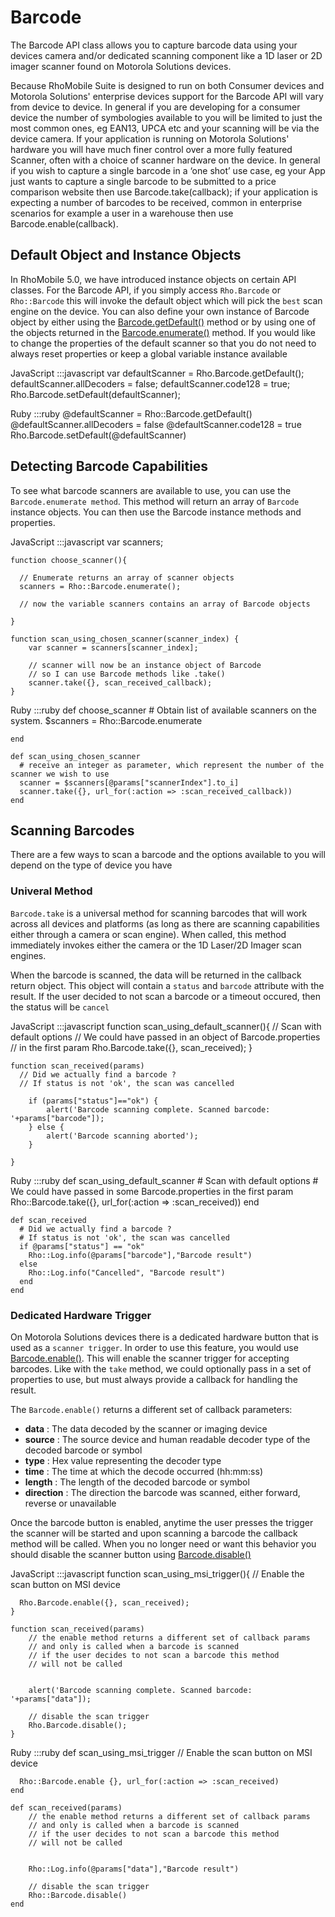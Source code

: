 # Barcode

The Barcode API class allows you to capture barcode data using your devices camera and/or dedicated scanning component like a 1D laser or 2D imager scanner found on Motorola Solutions devices.

Because RhoMobile Suite is designed to run on both Consumer devices and Motorola Solutions' enterprise devices support for the Barcode API will vary from device to device. In general if you are developing for a consumer device the number of symbologies available to you will be limited to just the most common ones, eg EAN13, UPCA etc and your scanning will be via the device camera. If your application is running on Motorola Solutions' hardware you will have much finer control over a more fully featured Scanner, often with a choice of scanner hardware on the device. In general if you wish to capture a single barcode in a ‘one shot’ use case, eg your App just wants to capture a single barcode to be submitted to a price comparison website then use Barcode.take(callback); if your application is expecting a number of barcodes to be received, common in enterprise scenarios for example a user in a warehouse then use Barcode.enable(callback).

## Default Object and Instance Objects
In RhoMobile 5.0, we have introduced instance objects on certain API classes. For the Barcode API, if you simply access `Rho.Barcode` or `Rho::Barcode` this will invoke the default object which will pick the `best` scan engine on the device. You can also define your own instance of  Barcode object by either using the [Barcode.getDefault()](../api/barcode#mgetDefaultSTATIC) method or by using one of the objects returned in the [Barcode.enumerate()](../api/barcode#menumerateSTATIC) method. If you would like to change the properties of the default scanner so that you do not need to always reset properties or keep a global variable instance available

JavaScript
	:::javascript
	var defaultScanner = Rho.Barcode.getDefault();
	defaultScanner.allDecoders = false;
	defaultScanner.code128 = true;
	Rho.Barcode.setDefault(defaultScanner);

Ruby
	:::ruby
	@defaultScanner = Rho::Barcode.getDefault()
	@defaultScanner.allDecoders = false
	@defaultScanner.code128 = true
	Rho.Barcode.setDefault(@defaultScanner)


## Detecting Barcode Capabilities
To see what barcode scanners are available to use, you can use the `Barcode.enumerate method`. This method will return an array of `Barcode` instance objects. You can then use the Barcode instance methods and properties. 

JavaScript
	:::javascript
	var scanners;
	             
	function choose_scanner(){
	    
	  // Enumerate returns an array of scanner objects 
	  scanners = Rho::Barcode.enumerate();

	  // now the variable scanners contains an array of Barcode objects

	}

	function scan_using_chosen_scanner(scanner_index) {
	    var scanner = scanners[scanner_index];
	    
	    // scanner will now be an instance object of Barcode
	    // so I can use Barcode methods like .take()
	    scanner.take({}, scan_received_callback);
	}

Ruby
	:::ruby
	def choose_scanner
	  # Obtain list of available scanners on the system. 
	  $scanners = Rho::Barcode.enumerate
	  
	end

	def scan_using_chosen_scanner
	  # receive an integer as parameter, which represent the number of the scanner we wish to use
	  scanner = $scanners[@params["scannerIndex"].to_i]
	  scanner.take({}, url_for(:action => :scan_received_callback))
	end

## Scanning Barcodes
There are a few ways to scan a barcode and the options available to you will depend on the type of device you have

### Univeral Method
`Barcode.take` is a universal method for scanning barcodes that will work across all devices and platforms (as long as there are scanning capabilities either through a camera or scan engine). When called, this method immediately invokes either the camera or the 1D Laser/2D Imager scan engines.

When the barcode is scanned, the data will be returned  in the callback return object. This object will contain a `status` and `barcode` attribute with the result. If the user decided to not scan a barcode or a timeout occured, then the status will be `cancel`

JavaScript
	:::javascript
	function scan_using_default_scanner(){
	  // Scan with default options
	  // We could have passed in an object of Barcode.properties 
	  // in the first param
	  Rho.Barcode.take({}, scan_received);
	}
	  
	function scan_received(params)
	  // Did we actually find a barcode ?
	  // If status is not 'ok', the scan was cancelled

	    if (params["status"]=="ok") {
	        alert('Barcode scanning complete. Scanned barcode: '+params["barcode"]);
	    } else {
	        alert('Barcode scanning aborted');
	    }
	    
	}

Ruby
	:::ruby
	def scan_using_default_scanner
	  # Scan with default options 
	  # We could have passed in some Barcode.properties in the first param
	  Rho::Barcode.take({}, url_for(:action => :scan_received))
	end
	  
	def scan_received
	  # Did we actually find a barcode ?
	  # If status is not 'ok', the scan was cancelled
	  if @params["status"] == "ok"
	    Rho::Log.info(@params["barcode"],"Barcode result")
	  else
	    Rho::Log.info("Cancelled", "Barcode result")
	  end
	end

### Dedicated Hardware Trigger
On Motorola Solutions devices there is a dedicated hardware button that is used as a `scanner trigger`. In order to use this feature, you would use [Barcode.enable()](../api/barcode#menable). This will enable the scanner trigger for accepting barcodes. Like with the `take` method, we could optionally pass in a set of properties to use, but must always provide a callback for handling the result.

The `Barcode.enable()` returns a different set of callback parameters:

* **data** : The data decoded by the scanner or imaging device
* **source** : The source device and human readable decoder type of the decoded barcode or symbol
* **type** : Hex value representing the decoder type
* **time** : The time at which the decode occurred (hh:mm:ss)
* **length** : The length of the decoded barcode or symbol
* **direction** : The direction the barcode was scanned, either forward, reverse or unavailable

Once the barcode button is enabled, anytime the user presses the trigger the scanner will be started and upon scanning a barcode the callback method will be called. When you no longer need or want this behavior you should disable the scanner button using [Barcode.disable()](../api/barcode#mdisable)

JavaScript
	:::javascript
	function scan_using_msi_trigger(){
	  // Enable the scan button on MSI device
	  
	  Rho.Barcode.enable({}, scan_received);
	}
	  
	function scan_received(params)
	  	// the enable method returns a different set of callback params
	  	// and only is called when a barcode is scanned
	  	// if the user decides to not scan a barcode this method
	  	// will not be called

	    
	    alert('Barcode scanning complete. Scanned barcode: '+params["data"]);
	    
	    // disable the scan trigger
	    Rho.Barcode.disable();
	}

Ruby
	:::ruby
	def scan_using_msi_trigger
	  // Enable the scan button on MSI device
	  
	  Rho::Barcode.enable {}, url_for(:action => :scan_received)
	end
	  
	def scan_received(params)
	  	// the enable method returns a different set of callback params
	  	// and only is called when a barcode is scanned
	  	// if the user decides to not scan a barcode this method
	  	// will not be called

	    
	    Rho::Log.info(@params["data"],"Barcode result")
	    
	    // disable the scan trigger
	    Rho::Barcode.disable()
	end
